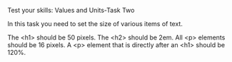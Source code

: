 Test your skills: Values and Units-Task Two

In this task you need to set the size of various items of text.

The &lt;h1&gt; should be 50 pixels.
The &lt;h2&gt; should be 2em.
All &lt;p&gt; elements should be 16 pixels.
A &lt;p&gt; element that is directly after an &lt;h1&gt; should be 120%.
